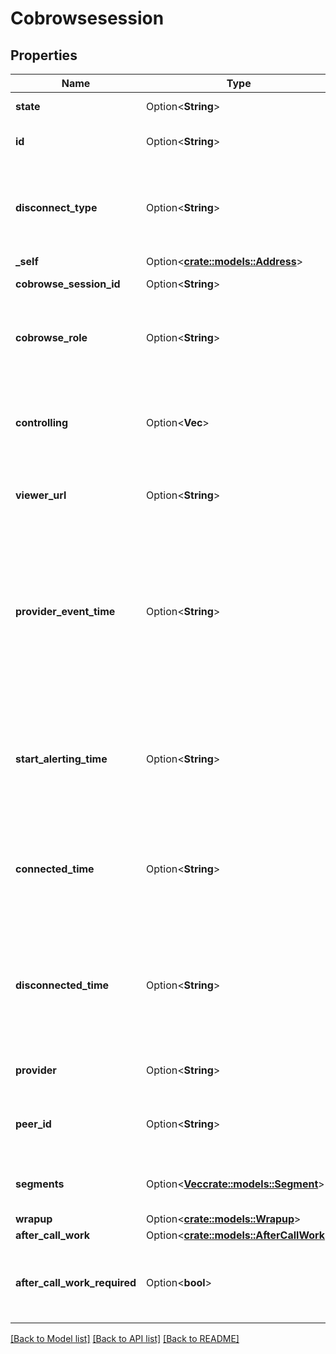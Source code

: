 # Cobrowsesession

## Properties

Name | Type | Description | Notes
------------ | ------------- | ------------- | -------------
**state** | Option<**String**> | The connection state of this communication. | [optional]
**id** | Option<**String**> | A globally unique identifier for this communication. | [optional]
**disconnect_type** | Option<**String**> | System defined string indicating what caused the communication to disconnect. Will be null until the communication disconnects. | [optional]
**_self** | Option<[**crate::models::Address**](Address.md)> |  | [optional]
**cobrowse_session_id** | Option<**String**> | The co-browse session ID. | [optional]
**cobrowse_role** | Option<**String**> | This value identifies the role of the co-browse client within the co-browse session (a client is a sharer or a viewer). | [optional]
**controlling** | Option<**Vec<String>**> | ID of co-browse participants for which this client has been granted control (list is empty if this client cannot control any shared pages). | [optional]
**viewer_url** | Option<**String**> | The URL that can be used to open co-browse session in web browser. | [optional]
**provider_event_time** | Option<**String**> | The time when the provider event which triggered this conversation update happened in the corrected provider clock (milliseconds since 1970-01-01 00:00:00 UTC). Date time is represented as an ISO-8601 string. For example: yyyy-MM-ddTHH:mm:ss[.mmm]Z | [optional]
**start_alerting_time** | Option<**String**> | The timestamp the communication has when it is first put into an alerting state. Date time is represented as an ISO-8601 string. For example: yyyy-MM-ddTHH:mm:ss[.mmm]Z | [optional]
**connected_time** | Option<**String**> | The timestamp when this communication was connected in the cloud clock. Date time is represented as an ISO-8601 string. For example: yyyy-MM-ddTHH:mm:ss[.mmm]Z | [optional]
**disconnected_time** | Option<**String**> | The timestamp when this communication disconnected from the conversation in the provider clock. Date time is represented as an ISO-8601 string. For example: yyyy-MM-ddTHH:mm:ss[.mmm]Z | [optional]
**provider** | Option<**String**> | The source provider for the co-browse session. | [optional]
**peer_id** | Option<**String**> | The id of the peer communication corresponding to a matching leg for this communication. | [optional]
**segments** | Option<[**Vec<crate::models::Segment>**](Segment.md)> | The time line of the participant's call, divided into activity segments. | [optional]
**wrapup** | Option<[**crate::models::Wrapup**](Wrapup.md)> |  | [optional]
**after_call_work** | Option<[**crate::models::AfterCallWork**](AfterCallWork.md)> |  | [optional]
**after_call_work_required** | Option<**bool**> | Indicates if after-call work is required for a communication. Only used when the ACW Setting is Agent Requested. | [optional]

[[Back to Model list]](../README.md#documentation-for-models) [[Back to API list]](../README.md#documentation-for-api-endpoints) [[Back to README]](../README.md)


